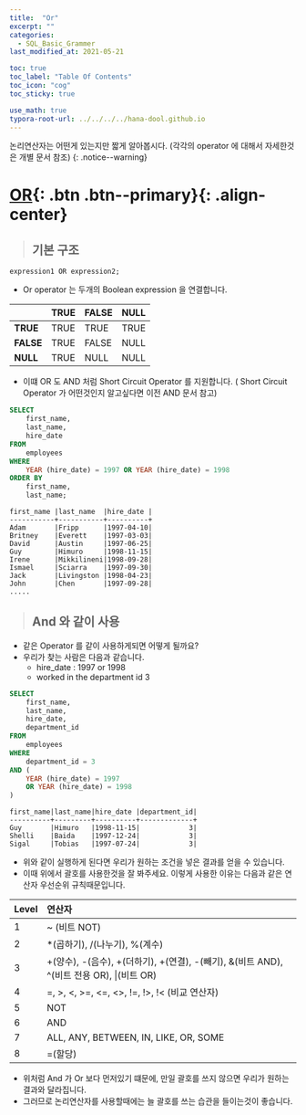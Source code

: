 ```yaml
---
title:  "Or"
excerpt: ""
categories:
  - SQL_Basic_Grammer
last_modified_at: 2021-05-21

toc: true
toc_label: "Table Of Contents"
toc_icon: "cog"
toc_sticky: true

use_math: true 
typora-root-url: ../../../../hana-dool.github.io
---
```


논리연산자는 어떤게 있는지만 짧게 알아봅시다. (각각의 operator 에 대해서 자세한것은 개별 문서 참조)
{: .notice--warning}

# [OR](#link){: .btn .btn--primary}{: .align-center}

> ## 기본 구조

```
expression1 OR expression2;
```

- Or operator 는 두개의 Boolean expression 을 연결합니다. 

|           | TRUE | **FALSE** | **NULL** |
| :-------- | :--- | :-------- | -------- |
| **TRUE**  | TRUE | TRUE      | TRUE     |
| **FALSE** | TRUE | FALSE     | NULL     |
| **NULL**  | TRUE | NULL      | NULL     |

- 이떄 OR 도 AND 처럼 Short Circuit Operator 를 지원합니다. ( Short Circuit Operator 가 어떤것인지 알고싶다면 이전 AND 문서 참고)

```sql
SELECT
	first_name,
	last_name,
	hire_date
FROM
	employees
WHERE
	YEAR (hire_date) = 1997 OR YEAR (hire_date) = 1998
ORDER BY
	first_name,
	last_name;
```

```
first_name |last_name  |hire_date |
-----------+-----------+----------+
Adam       |Fripp      |1997-04-10|
Britney    |Everett    |1997-03-03|
David      |Austin     |1997-06-25|
Guy        |Himuro     |1998-11-15|
Irene      |Mikkilineni|1998-09-28|
Ismael     |Sciarra    |1997-09-30|
Jack       |Livingston |1998-04-23|
John       |Chen       |1997-09-28|
.....
```

> ## And 와 같이 사용

- 같은 Operator 를 같이 사용하게되면 어떻게 될까요? 
- 우리가 찾는 사람은 다음과 같습니다.
  - hire_date : 1997 or 1998
  - worked in the department id 3 

```sql
SELECT
	first_name,
	last_name,
	hire_date,
	department_id
FROM
	employees
WHERE
	department_id = 3
AND (
	YEAR (hire_date) = 1997
	OR YEAR (hire_date) = 1998
)
```

```
first_name|last_name|hire_date |department_id|
----------+---------+----------+-------------+
Guy       |Himuro   |1998-11-15|            3|
Shelli    |Baida    |1997-12-24|            3|
Sigal     |Tobias   |1997-07-24|            3|
```

- 위와 같이 실행하게 된다면 우리가 원하는 조건을 넣은 결과를 얻을 수 있습니다.
- 이때 위에서 괄호를 사용한것을 잘 봐주세요. 이렇게 사용한 이유는 다음과 같은 연산자 우선순위 규칙때문입니다.

| Level | 연산자                                                       |
| :---- | :----------------------------------------------------------- |
| 1     | ~ (비트 NOT)                                                 |
| 2     | *(곱하기), /(나누기), %(계수)                                |
| 3     | +(양수), -(음수), +(더하기), +(연결), -(빼기), &(비트 AND), ^(비트 전용 OR), \|(비트 OR) |
| 4     | =, >, <, >=, <=, <>, !=, !>, !< (비교 연산자)                |
| 5     | NOT                                                          |
| 6     | AND                                                          |
| 7     | ALL, ANY, BETWEEN, IN, LIKE, OR, SOME                        |
| 8     | =(할당)                                                      |

- 위처럼 And 가 Or 보다 먼저있기 떄문에, 만일 괄호를 쓰지 않으면 우리가 원하는 결과와 달라집니다. 
- 그러므로 논리연산자를 사용할때에는 늘 괄호를 쓰는 습관을 들이는것이 좋습니다.


